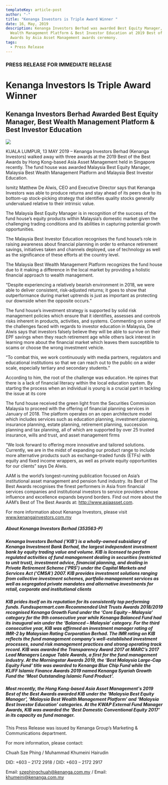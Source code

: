 ```yaml
---
templateKey: article-post
author: "-"
title: "Kenanga Investors is Triple Award Winner "
date: 16, May, 2019
description: Kenanga Investors Berhad was awarded Best Equity Manager, Best
  Wealth Management Platform & Best Investor Education at 2019 Best of the Best
  Awards by Asia Asset Management awards ceremony.
tags:
  - Press Release
---
```

### PRESS RELEASE FOR IMMEDIATE RELEASE

# Kenanga Investors Is Triple Award Winner

## Kenanga Investors Berhad Awarded Best Equity Manager, Best Wealth Management Platform & Best Investor Education

![](/img/2019-05-12-press-release-bob-awards-by-aam-2019.png)

KUALA LUMPUR, 13 MAY 2019 – Kenanga Investors Berhad (Kenanga Investors) walked away with three awards at the 2019 Best of the Best Awards by Hong Kong-based Asia Asset Management held in Singapore recently. The fund house was awarded Malaysia Best Equity Manager, Malaysia Best Wealth Management Platform and Malaysia Best Investor Education.

Ismitz Matthew De Alwis, CEO and Executive Director says that Kenanga Investors was able to produce returns and stay ahead of its peers due to its bottom-up stock-picking strategy that identifies quality stocks generally undervalued relative to their intrinsic value.

The Malaysia Best Equity Manager is in recognition of the success of the fund house’s equity products within Malaysia’s domestic market given the challenging trading conditions and its abilities in capturing potential growth opportunities.

The Malaysia Best Investor Education recognises the fund house’s role in raising awareness about financial planning in order to enhance retirement savings, initiatives taken and channels deployed, use of technology as well as the significance of these efforts at the country level.

The Malaysia Best Wealth Management Platform recognizes the fund house due to it making a difference in the local market by providing a holistic financial approach to wealth management.

“Despite experiencing a relatively bearish environment in 2018, we were able to deliver consistent, risk-adjusted returns; it goes to show that outperformance during market uptrends is just as important as protecting our downside when the opposite occurs.”

The fund house’s investment strategy is supported by solid risk management policies which ensure that it identifies, assesses and controls risks inherent in products, activities, and systems. Commenting on some of the challenges faced with regards to investor education in Malaysia, De Alwis says that investors falsely believe they will be able to survive on their EPF savings when they reach retirement age while others lack interest in learning more about the financial market which leaves them susceptible to scams or choose the wrong investment vehicle.

“To combat this, we work continuously with media partners, regulators and educational institutions so that we can reach out to the public on a wider scale, especially tertiary and secondary students.”

According to him, the root of the challenge was education. He opines that there is a lack of financial literacy within the local education system. By starting the process when an individual is young is a crucial part in tackling the issue at its core

The fund house received the green light from the Securities Commission Malaysia to proceed with the offering of financial planning services in January of 2018. The platform operates on an open architecture model which includes services such as education planning, investment planning, insurance planning, estate planning, retirement planning, succession planning and tax planning, all of which are supported by over 25 trusted insurance, wills and trust, and asset management firms

“We look forward to offering more innovative and tailored solutions. Currently, we are in the midst of expanding our product range to include more alternative products such as exchange-traded funds (ETFs) with equity and fixed income wrappers, as well as private equity opportunities for our clients” says De Alwis.

AAM is the world’s longest-running publication focused on Asia’s institutional asset management and pension fund industry. Its Best of The Best Awards recognises the finest performers in Asia from financial services companies and institutional investors to service providers whose influence and excellence expands beyond borders. Find out more about the AAM’s Best of The Best Awards at: http://www.asiaasset.com.

For more information about Kenanga Investors, please visit www.kenangainvestors.com.my

##### About Kenanga Investors Berhad (353563-P)

##### Kenanga Investors Berhad (‘KIB’) is a wholly-owned subsidiary of Kenanga Investment Bank Berhad, the largest independent investment bank by equity trading value and volume. KIB is licensed to perform regulated activities of fund management dealing in securities (restricted to unit trust), investment advice, financial planning, and dealing in Private Retirement Scheme (‘PRS’) under the Capital Markets and Services Act (‘CMSA’) 2007. KIB provides investment solutions ranging from collective investment schemes, portfolio management services as well as segregated private mandates and alternative investments for retail, corporate and institutional clients

##### KIB prides itself on its reputation for its consistently top performing funds. Fundsupermart.com Recommended Unit Trusts Awards 2018/2019 recognised Kenanga Growth Fund under the ‘Core Equity – Malaysia’ category for the 9th consecutive year while Kenanga Balanced Fund had its inaugural win under the ‘Balanced – Malaysia’ category. For the third consecutive year, KIB was affirmed an investment manager rating of IMR-2 by Malaysian Rating Corporation Berhad. The IMR rating on KIB reflects the fund management company’s well-established investment processes, sound risk management practices and strong operating track record. KIB was awarded the Transparency Award 2017 at MARC’s 2017 Lead Managers League Table Awards, a first for the fund management industry. At the Morningstar Awards 2019, the ‘Best Malaysia Large-Cap Equity Fund’ title was awarded to Kenanga Blue Chip Fund while the KLIFF Islamic Finance Awards 2019 named Kenanga Syariah Growth Fund the ‘Most Outstanding Islamic Fund Product’.

##### Most recently, the Hong Kong-based Asia Asset Management's 2019 Best of the Best Awards awarded KIB under the ‘Malaysia Best Equity Manager’, ‘Malaysia Best Wealth Management Platform’ and ‘Malaysia Best Investor Education’ categories. At the KWAP External Fund Manager Awards, KIB was awarded the ‘Best Domestic Conventional Equity 2017’ in its capacity as fund manager.

This Press Release was issued by Kenanga Group’s Marketing & Communications department.

For more information, please contact:

Chuah Sze Phing / Muhammad Khumeini Hairudin

DID: +603 – 2172 2918 / DID: +603 – 2172 2917

Email: szephingchuah@kenanga.com.my / Email: khumeini@kenanga.com.my